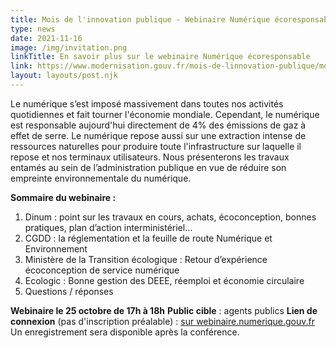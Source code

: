 ```yaml
---
title: Mois de l'innovation publique - Webinaire Numérique écoresponsable
type: news
date: 2021-11-16
image: /img/invitation.png
linkTitle: En savoir plus sur le webinaire Numérique écoresponsable
link: https://www.modernisation.gouv.fr/mois-de-linnovation-publique/mois-de-linnovation-publique-numerique-ecoresponsable
layout: layouts/post.njk
---
```


Le numérique s’est imposé massivement dans toutes nos activités quotidiennes et fait tourner l'économie mondiale. Cependant, le numérique est responsable aujourd'hui directement de 4% des émissions de gaz à effet de serre. Le numérique repose aussi sur une extraction intense de ressources naturelles pour produire toute l'infrastructure sur laquelle il repose et nos terminaux utilisateurs. Nous présenterons les travaux entamés au sein de l’administration publique en vue de réduire son empreinte environnementale du numérique.

__Sommaire du webinaire :__
1. Dinum : point sur les travaux en cours, achats, écoconception, bonnes pratiques, plan d’action interministériel…
2. CGDD : la réglementation et la feuille de route Numérique et Environnement
3. Ministère de la Transition écologique : Retour d’expérience écoconception de service numérique
4. Ecologic : Bonne gestion des DEEE, réemploi et économie circulaire
5. Questions / réponses

<div class="fr-highlight">

**Webinaire le 25 octobre de 17h à 18h**
__Public cible__ : agents publics
__Lien de connexion__ (pas d'inscription préalable) : [sur webinaire.numerique.gouv.fr](https://webinaire.numerique.gouv.fr//meeting/signin/2658/creator/10/hash/2c310a1237685800d1a94df09760c17054925d97)
Un enregistrement sera disponible après la conférence.

</div>
